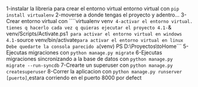 1-instalar la libreria para crear el entorno virtual entorno virtual con ```pip install virtualenv```
2-moverse a donde tengas el proyecto y adentro...
3-Crear entorno virtual con ````virtualenv venv```
4-activar el entorno virtual. tienes q hacerlo cada vez q quieras ejecutar el proyecto
4.1-```& venv/Scripts/Activate.ps1``` para activar el entorno virtual en windows
4.1-```source venv/bin/activate``` para activar el entorno virtual en linux
Debe quedarte la consola parecido a ```(venv) PS D:\Proyectos\toHome\```
5-Ejecutas migraciones con ```python manage.py migrate```
6-Ejecutas migraciones sincronizando a la base de datos con ```python manage.py migrate --run-syncdb```
7-Crearte un superuser con ```python manage.py createsuperuser```
8-Correr la aplicacion con ```python manage.py runserver [puerto]```,estara corriendo en el puerto 8000 por defect
